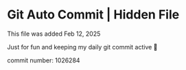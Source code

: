 # Git Auto Commit | Hidden File

This file was added Feb 12, 2025

Just for fun and keeping my daily git commit active 🤪

commit number: 1026284
